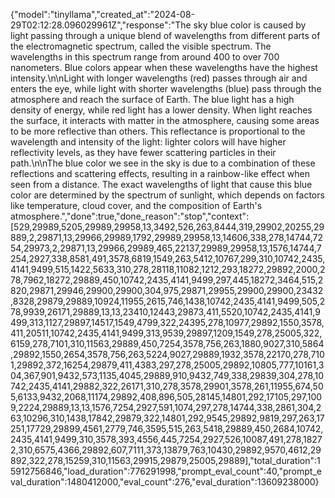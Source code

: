 {"model":"tinyllama","created_at":"2024-08-29T02:12:28.096029961Z","response":"The sky blue color is caused by light passing through a unique blend of wavelengths from different parts of the electromagnetic spectrum, called the visible spectrum. The wavelengths in this spectrum range from around 400 to over 700 nanometers. Blue colors appear when these wavelengths have the highest intensity.\n\nLight with longer wavelengths (red) passes through air and enters the eye, while light with shorter wavelengths (blue) pass through the atmosphere and reach the surface of Earth. The blue light has a high density of energy, while red light has a lower density. When light reaches the surface, it interacts with matter in the atmosphere, causing some areas to be more reflective than others. This reflectance is proportional to the wavelength and intensity of the light: lighter colors will have higher reflectivity levels, as they have fewer scattering particles in their path.\n\nThe blue color we see in the sky is due to a combination of these reflections and scattering effects, resulting in a rainbow-like effect when seen from a distance. The exact wavelengths of light that cause this blue color are determined by the spectrum of sunlight, which depends on factors like temperature, cloud cover, and the composition of Earth's atmosphere.","done":true,"done_reason":"stop","context":[529,29989,5205,29989,29958,13,3492,526,263,8444,319,29902,20255,29889,2,29871,13,29966,29989,1792,29989,29958,13,14606,338,278,14744,7254,29973,2,29871,13,29966,29989,465,22137,29989,29958,13,1576,14744,7254,2927,338,8581,491,3578,6819,1549,263,5412,10767,299,310,10742,2435,4141,9499,515,1422,5633,310,278,28118,11082,1212,293,18272,29892,2000,278,7962,18272,29889,450,10742,2435,4141,9499,297,445,18272,3464,515,2820,29871,29946,29900,29900,304,975,29871,29955,29900,29900,23432,8328,29879,29889,10924,11955,2615,746,1438,10742,2435,4141,9499,505,278,9939,26171,29889,13,13,23410,12443,29873,411,5520,10742,2435,4141,9499,313,1127,29897,14517,1549,4799,322,24395,278,10977,29892,1550,3578,411,20511,10742,2435,4141,9499,313,9539,29897,1209,1549,278,25005,322,6159,278,7101,310,11563,29889,450,7254,3578,756,263,1880,9027,310,5864,29892,1550,2654,3578,756,263,5224,9027,29889,1932,3578,22170,278,7101,29892,372,16254,29879,411,4383,297,278,25005,29892,10805,777,10161,304,367,901,9432,573,1135,4045,29889,910,9432,749,338,29839,304,278,10742,2435,4141,29882,322,26171,310,278,3578,29901,3578,261,11955,674,505,6133,9432,2068,11174,29892,408,896,505,28145,14801,292,17105,297,1009,2224,29889,13,13,1576,7254,2927,591,1074,297,278,14744,338,2861,304,263,10296,310,1438,17842,29879,322,14801,292,9545,29892,9819,297,263,17251,17729,29899,4561,2779,746,3595,515,263,5418,29889,450,2684,10742,2435,4141,9499,310,3578,393,4556,445,7254,2927,526,10087,491,278,18272,310,6575,4366,29892,607,7111,373,13879,763,10430,29892,9570,4612,29892,322,278,15259,310,11563,29915,29879,25005,29889],"total_duration":15912756846,"load_duration":776291998,"prompt_eval_count":40,"prompt_eval_duration":1480412000,"eval_count":276,"eval_duration":13609238000}